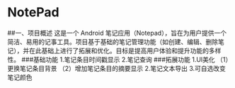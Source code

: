 # NotePad
##一、项目概述
这是一个 Android 笔记应用（Notepad），旨在为用户提供一个简洁、易用的记事工具。项目基于基础的笔记管理功能（如创建、编辑、删除笔记），并在此基础上进行了拓展和优化。目标是提高用户体验和提升功能的多样性。
###基础功能
1.笔记条目时间戳显示
2.笔记查询
###拓展功能
1.UI美化
  （1）更换笔记条目背景
  （2）增加笔记条目的摘要显示
2.笔记文本导出
3.可自选改变笔记颜色

